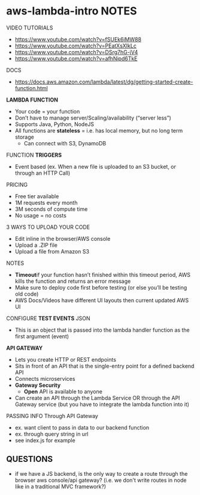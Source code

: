 # aws-lambda-intro NOTES

VIDEO TUTORIALS
- https://www.youtube.com/watch?v=fSUEk6iMW88
- https://www.youtube.com/watch?v=PEatXsXIkLc
- https://www.youtube.com/watch?v=DSrg7hG-jV4
- https://www.youtube.com/watch?v=afhNipd6TkE

DOCS
- https://docs.aws.amazon.com/lambda/latest/dg/getting-started-create-function.html

**LAMBDA FUNCTION**
- Your code = your function
- Don’t have to manage server/Scaling/availability (“server less”)
- Supports Java, Python, NodeJS
- All functions are **stateless** = i.e. has local memory, but no long term storage
  - Can connect with S3, DynamoDB

FUNCTION **TRIGGERS** 
- Event based (ex. When a new file is uploaded to an S3 bucket, or through an HTTP Call)

PRICING
- Free tier available
- 1M requests every month
- 3M seconds of compute time
- No usage = no costs

3 WAYS TO UPLOAD YOUR CODE
- Edit inline in the browser/AWS console
- Upload a .ZIP file
- Upload a file from Amazon S3

NOTES
- **Timeout**if your function hasn’t finished within this timeout period, AWS kills the function and returns an error message
- Make sure to deploy code first before testing (or else you’ll be testing old code)
- AWS Docs/Videos have different UI layouts then current updated AWS UI

CONFIGURE **TEST EVENTS** JSON
- This is an object that is passed into the lambda handler function as the first argument (event)

**API GATEWAY**
- Lets you create HTTP or REST endpoints
- Sits in front of an API that is the single-entry point for a defined backend API
- Connects microservices
- **Gateway Security**
  - **Open** API is available to anyone
- Can create an API through the Lambda Service OR through the API Gateway service (but you have to integrate the lambda function into it)

PASSING INFO Through API Gateway
- ex. want client to pass in data to our backend function
- ex. through query string in url
- see index.js for example

## QUESTIONS
- if we have a JS backend, is the only way to create a route through the browser aws console/api gateway? (i.e. we don't write routes in node like in a traditional MVC framework?)